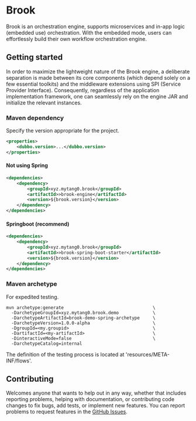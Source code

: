 # Brook

Brook is an orchestration engine, supports microservices and in-app logic (embedded use) orchestration. With the embedded mode, users can effortlessly build their own workflow orchestration engine.

## Getting started

In order to maximize the lightweight nature of the Brook engine, a deliberate separation is made between its core components (which depend solely on a few essential toolkits) and the middleware extensions using SPI (Service Provider Interface). Consequently, regardless of the application implementation framework, one can seamlessly rely on the engine JAR and initialize the relevant instances.

### Maven dependency

Specify the version appropriate for the project.
```xml
<properties>
    <dubbo.version>...</dubbo.version>
</properties>
```

#### Not using Spring

```xml
<dependencies>
    <dependency>
        <groupId>xyz.mytang0.brook</groupId>
        <artifactId>>brook-engine</artifactId>
        <version>${brook.version}</version>
    </dependency>
</dependencies>
```

#### Springboot (recommend)

```xml
<dependencies>
    <dependency>
        <groupId>xyz.mytang0.brook</groupId>
        <artifactId>>brook-spring-boot-starter</artifactId>
        <version>${brook.version}</version>
    </dependency>
</dependencies>
```

### Maven archetype

For expedited testing.

```shell
mvn archetype:generate                                  \
  -DarchetypeGroupId=xyz.mytang0.brook.demo             \
  -DarchetypeArtifactId=brook-demo-spring-archetype     \
  -DarchetypeVersion=1.0.0-alpha                        \
  -DgroupId=<my.groupid>                                \
  -DartifactId=<my-artifactId>                          \
  -DinteractiveMode=false                               \
  -DarchetypeCatalog=internal
```

The definition of the testing process is located at 'resources/META-INF/flows'.

## Contributing

Welcomes anyone that wants to help out in any way, whether that includes reporting problems, helping with documentation, or contributing code changes to fix bugs, add tests, or implement new features. You can report problems to request features in the [GitHub Issues](https://github.com/mytang0/brook/issues).